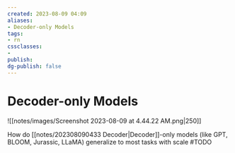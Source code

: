 ```yaml
---
created: 2023-08-09 04:09
aliases: 
- Decoder-only Models
tags:
- rn
cssclasses:
- 
publish:
dg-publish: false
---
```


<!-- 
tags: 
-->

<!--internal
parent:: [[202308090324 Generating Text with Transformers]]
child:: [[]]
related:: [[]]
-->

<!--external
- [ ] []()
-->

# Decoder-only Models

![[notes/images/Screenshot 2023-08-09 at 4.44.22 AM.png|250]]

How do [[notes/202308090433 Decoder|Decoder]]-only models (like GPT, BLOOM, Jurassic, LLaMA) generalize to most tasks with scale #TODO 
